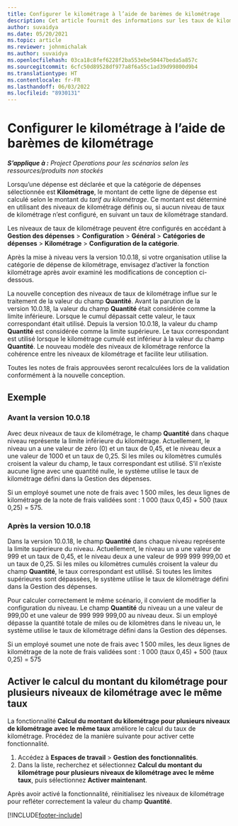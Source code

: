 ```yaml
---
title: Configurer le kilométrage à l’aide de barèmes de kilométrage
description: Cet article fournit des informations sur les taux de kilométrage et les barèmes de kilométrage.
author: suvaidya
ms.date: 05/20/2021
ms.topic: article
ms.reviewer: johnmichalak
ms.author: suvaidya
ms.openlocfilehash: 03ca18c8fef6228f2ba553ebe50447beda5a857c
ms.sourcegitcommit: 6cfc50d89528df977a8f6a55c1ad39d99800d9b4
ms.translationtype: HT
ms.contentlocale: fr-FR
ms.lasthandoff: 06/03/2022
ms.locfileid: "8930131"
---
```

# <a name="set-up-mileage-using-mileage-rate-tiers"></a>Configurer le kilométrage à l’aide de barèmes de kilométrage

_**S’applique à :** Project Operations pour les scénarios selon les ressources/produits non stockés_

Lorsqu’une dépense est déclarée et que la catégorie de dépenses sélectionnée est **Kilométrage**, le montant de cette ligne de dépense est calculé selon le montant du *tarif au kilométrage*. Ce montant est déterminé en utilisant des niveaux de kilométrage définis ou, si aucun niveau de taux de kilométrage n’est configuré, en suivant un taux de kilométrage standard. 

Les niveaux de taux de kilométrage peuvent être configurés en accédant à **Gestion des dépenses** > **Configuration** > **Général** > **Catégories de dépenses** > **Kilométrage** > **Configuration de la catégorie**.

Après la mise à niveau vers la version 10.0.18, si votre organisation utilise la catégorie de dépense de kilométrage, envisagez d’activer la fonction kilométrage après avoir examiné les modifications de conception ci-dessous. 

La nouvelle conception des niveaux de taux de kilométrage influe sur le traitement de la valeur du champ **Quantité**. Avant la parution de la version 10.0.18, la valeur du champ **Quantité** était considérée comme la limite inférieure. Lorsque le cumul dépassait cette valeur, le taux correspondant était utilisé.  Depuis la version 10.0.18, la valeur du champ **Quantité** est considérée comme la limite supérieure. Le taux correspondant est utilisé lorsque le kilométrage cumulé est inférieur à la valeur du champ **Quantité**.  Le nouveau modèle des niveaux de kilométrage renforce la cohérence entre les niveaux de kilométrage et facilite leur utilisation.   

Toutes les notes de frais approuvées seront recalculées lors de la validation conformément à la nouvelle conception.

## <a name="example"></a>Exemple
 
### <a name="before-version-10018"></a>Avant la version 10.0.18
Avec deux niveaux de taux de kilométrage, le champ **Quantité** dans chaque niveau représente la limite inférieure du kilométrage. Actuellement, le niveau un a une valeur de zéro (0) et un taux de 0,45, et le niveau deux a une valeur de 1000 et un taux de 0,25. Si les miles ou kilomètres cumulés croisent la valeur du champ, le taux correspondant est utilisé. S’il n’existe aucune ligne avec une quantité nulle, le système utilise le taux de kilométrage défini dans la Gestion des dépenses. 
 
Si un employé soumet une note de frais avec 1 500 miles, les deux lignes de kilométrage de la note de frais validées sont : 1 000 (taux 0,45) + 500 (taux 0,25) = 575.

### <a name="after-version-10018"></a>Après la version 10.0.18
Dans la version 10.0.18, le champ **Quantité** dans chaque niveau représente la limite supérieure du niveau. Actuellement, le niveau un a une valeur de 999 et un taux de 0,45, et le niveau deux a une valeur de 999 999 999,00 et un taux de 0,25. Si les miles ou kilomètres cumulés croisent la valeur du champ **Quantité**, le taux correspondant est utilisé. Si toutes les limites supérieures sont dépassées, le système utilise le taux de kilométrage défini dans la Gestion des dépenses. 
 
Pour calculer correctement le même scénario, il convient de modifier la configuration du niveau. Le champ **Quantité** du niveau un a une valeur de 999,00 et une valeur de 999 999 999,00 au niveau deux. Si un employé dépasse la quantité totale de miles ou de kilomètres dans le niveau un, le système utilise le taux de kilométrage défini dans la Gestion des dépenses. 
  
Si un employé soumet une note de frais avec 1 500 miles, les deux lignes de kilométrage de la note de frais validées sont : 1 000 (taux 0,45) + 500 (taux 0,25) = 575

## <a name="enable-the-mileage-amount-calculation-for-multiple-mileage-tiers-with-same-rate-feature"></a>Activer le calcul du montant du kilométrage pour plusieurs niveaux de kilométrage avec le même taux

La fonctionnalité **Calcul du montant du kilométrage pour plusieurs niveaux de kilométrage avec le même taux** améliore le calcul du taux de kilométrage. Procédez de la manière suivante pour activer cette fonctionnalité.

1. Accédez à **Espaces de travail** > **Gestion des fonctionnalités**. 
2. Dans la liste, recherchez et sélectionnez **Calcul du montant du kilométrage pour plusieurs niveaux de kilométrage avec le même taux**, puis sélectionnez **Activer maintenant**.

Après avoir activé la fonctionnalité, réinitialisez les niveaux de kilométrage pour refléter correctement la valeur du champ **Quantité**. 


[!INCLUDE[footer-include](../includes/footer-banner.md)]
